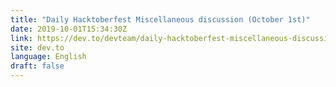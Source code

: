```yaml
---
title: "Daily Hacktoberfest Miscellaneous discussion (October 1st)"
date: 2019-10-01T15:34:30Z
link: https://dev.to/devteam/daily-hacktoberfest-miscellaneous-discussion-october-1st-43el?utm_medium=RSS&utm_source=news.12bit.vn
site: dev.to
language: English
draft: false
---
```

